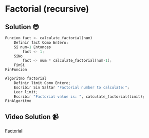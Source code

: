# Factorial (recursive)

## Solution 😎

```python
Funcion fact <- calculate_factorial(num)
	Definir fact Como Entero;
	Si num=1 Entonces
		fact <- 1;
	SiNo
		fact <- num * calculate_factorial(num-1);
	FinSi
FinFuncion

Algoritmo factorial
	Definir limit Como Entero;
	Escribir Sin Saltar "Factorial number to calculate:";
	Leer limit;
	Escribir "Factorial value is: ", calculate_factorial(limit);
FinAlgoritmo

```

## Video Solution 📹

[Factorial](https://drive.google.com/file/d/1YSAJLK5XI-_OW9eKeeb7b32DnUqhkiIC/view?usp=share_link)
